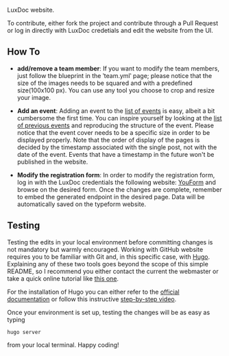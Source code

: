 LuxDoc website. 

To contribute, either fork the project and contribute through a Pull Request or log in directly with LuxDoc credetials and edit the website from the UI.

## How To
- **add/remove a team member**: If you want to modify the team members, just follow the blueprint in the ‵team.yml‵ page; please notice that the size of the images needs to be squared and with a predefined size(100x100 px). You can use any tool you choose to crop and resize your image.

- **Add an event**: Adding an event to the [list of events](content/portfolio) is easy, albeit a bit cumbersome the first time. You can inspire yourself by looking at the [list of previous events](content/portfolio) and reproducing the structure of the event. Please notice that the event cover needs to be a specific size in order to be displayed properly.
Note that the order of display of the pages is decided by the timestamp associated with the single post, not with the date of the event. Events that have a timestamp in the future won't be published in the website.

- **Modify the registration form**: In order to modify the registration form, log in with the LuxDoc credentials the following website: [YouForm](https://app.youform.com/dashboard) and browse on the desired form. Once the changes are complete, remember to embed the generated endpoint in the desired page. Data will be automatically saved on the typeform website.

## Testing 
Testing the edits in your local environment before committing changes is not mandatory but warmly encouraged. 
Working with GitHub website requires you to be familiar with Git and, in this specific case, with [Hugo](https://gohugo.io/). 
Explaining any of these two tools goes beyond the scope of this simple README, so I recommend you either contact the current the webmaster or take a quick online tutorial like [this one](https://github.com/alburycatalina/Personal-Research-Website).

For the installation of Hugo you can either refer to the [official documentation](https://gohugo.io/installation/windows/) or follow this instructive [step-by-step video](https://www.youtube.com/watch?v=8BrADPJgA-4).

Once your environment is set up, testing the changes will be as easy as typing 

`hugo server` 

from your local terminal. Happy coding!
